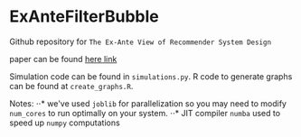 # ExAnteFilterBubble

Github repository for `The Ex-Ante View of Recommender System Design`

paper can be found [here link](https://arxiv.org/abs/1904.10527)

Simulation code can be found in `simulations.py`. 
R code to generate graphs can be found at `create_graphs.R`.

Notes: 
⋅⋅* we've used `joblib` for parallelization so you may need to modify `num_cores` to run optimally on your system.
⋅⋅* JIT compiler `numba` used to speed up `numpy` computations



